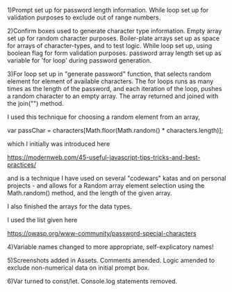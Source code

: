 1)Prompt set up for password length information.  While loop set up for validation purposes to exclude out of range numbers.

2)Confirm boxes used to generate character type information.  Empty array set up for random character purposes.  Boiler-plate arrays set up as space for arrays of character-types, and to test logic.  While loop set up, using boolean flag for form validation purposes.  password array length set up as variable for 'for loop' during password generation. 

3)For loop set up in "generate password" function, that selects random element for element of available characters.  The for loops runs as many times as the length of the password, and each iteration of the loop, pushes a random character to an empty array.  The array returned and joined with the join("") method.

I used this technique for choosing a random element from an array, 

var  passChar = characters[Math.floor(Math.random() * characters.length)];

which I initially was introduced here

https://modernweb.com/45-useful-javascript-tips-tricks-and-best-practices/ 

and is a technique I have used on several "codewars" katas and on personal projects - and allows for a Random array element selection using the Math.random() method, and the length of the given array. 

I also finished the arrays for the data types.

I used the list given here

https://owasp.org/www-community/password-special-characters 



4)Variable names changed to more appropriate, self-explicatory names!

5)Screenshots added in Assets.  Comments amended.  Logic amended to exclude non-numerical data on initial prompt box.

6)Var turned to const/let.  Console.log statements removed.


